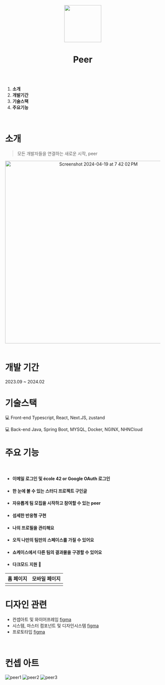 
<div align="center">
   <img src="https://github.com/peer-42seoul/Peer-Frontend/assets/87654307/e0ba815f-fc5e-4dac-a88d-8c076c27f141" width="120px"></img>
</div>

<div align="center">
  <h1>Peer</h1>
</div>

<br/>
<br/>

1. **소개**
2. **개발기간**
3. **기술스택**
4. **주요기능**
<br/>

# 소개
> 모든 개발자들을 연결하는 새로운 시작, peer
<div align="center">
<img width="590" alt="Screenshot 2024-04-19 at 7 42 02 PM" src="https://github.com/peer-42seoul/Peer-Frontend/assets/87654307/0583118c-03ea-4e9c-bad9-352e48f54f01">
</div>
<br/>

# 개발 기간
2023.09 ~ 2024.02
<br/>

# 기술스택
💻 Front-end
Typescript, React, Next.JS, zustand

💻 Back-end
Java, Spring Boot, MYSQL, Docker, NGINX, NHNCloud
<br/>

# 주요 기능
<br/>


- #### 이메일 로그인 및 école 42 or Google OAuth 로그인
- #### 한 눈에 볼 수 있는 스터디 프로젝트 구인글
- #### 자유롭게 팀 모집을 시작하고 참여할 수 있는 peer
- #### 섬세한 반응형 구현
- #### 나의 프로필을 관리해요
- #### 오직 나만의 팀만의 스페이스를 가질 수 있어요
- #### 쇼케이스에서 다른 팀의 결과물을 구경할 수 있어요
- #### 다크모드 지원 🌙

|           홈 페이지            |            모바일 페이지             |
| :----------------------------------: | :----------------------------------: | 
| | | 


# 디자인 관련

- 컨셉아트 및 와이어프레임 [figma](https://www.figma.com/file/St064d90S4S7KJU33gjtzO/Peer-Design?type=design&node-id=170%3A9803&mode=design&t=ItamWuJQfL5xrv2a-1)
- 시스템, 마스터 컴포넌트 및 디자인시스템 [figma](https://www.figma.com/file/St064d90S4S7KJU33gjtzO/Peer-Design?type=design&node-id=1%3A255&mode=design&t=ItamWuJQfL5xrv2a-1)
- 프로토타입 [figma](https://www.figma.com/file/St064d90S4S7KJU33gjtzO/Peer-Design?type=design&node-id=4297%3A20043&mode=design&t=ItamWuJQfL5xrv2a-1)
<br/>


# 컨셉 아트
![peer1](https://github.com/joonseong11/Peer-Frontend/assets/87654307/2a92d7df-4595-421a-841a-553c32539ed7)
![peer2](https://github.com/joonseong11/Peer-Frontend/assets/87654307/12d1fd8a-a334-40bc-8ded-e1f6837f5f1e)
![peer3](https://github.com/joonseong11/Peer-Frontend/assets/87654307/c3d53d18-98d2-4921-9fec-abf0db6fa670)
